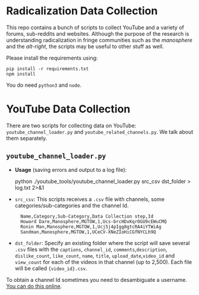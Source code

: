 # Radicalization Data Collection

This repo contains a bunch of scripts to collect YouTube and a variety of forums, sub-reddits and websites. Although the purpose of the research is understanding radicalization in fringe communities such as the *manosphere* and the *alt-right*, the scripts may be useful to other stuff as well.

Please install the requirements using:

    pip install -r requirements.txt
    npm install
    
You do need `python3` and `node`.
    
# YouTube Data Collection

There are two scripts for collecting data on YouTube: `youtube_channel_loader.py` and `youtube_related_channels.py`. We talk about them separately.

## `youtube_channel_loader.py`

- **Usage** (saving errors and output to a log file):
 

    python ./youtube_tools/youtube_channel_loader.py src_csv dst_folder > log.txt 2>&1
    
- `src_csv`: This scripts receives a `.csv` file with channels, some  categories/sub-categories and the channel Id.

        Name,Category,Sub-Category,Data Collection step,Id
        Howard Dare,Manosphere,MGTOW,1,Ucs-brcHDxKqrOGU9cEWuCMQ
        Ronin Man,Manosphere,MGTOW,1,Ucj5j4pIgg8gtcRA4iYTWiAg
        Sandman,Manosphere,MGTOW,1,UCeCV-XNeZIoHiCGfNYCLh9Q

- `dst_folder`: Specify an existing folder where the script will save several `.csv` files with the `captions`, `channel_id`, `comments`,`description`, `dislike_count`, `like_count`, `name`, `title`, `upload_date`,`video_id` and `view_count` for each of the videos in that channel (up to 2,500). Each file will be called `{video_id}.csv`.


 To obtain a channel Id sometimes you need to desambiguate a username. [You can do this online](https://commentpicker.com/youtube-channel-id.php).

